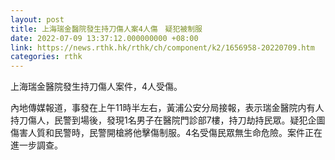 ```yaml
---
layout: post
title: 上海瑞金醫院發生持刀傷人案4人傷　疑犯被制服
date: 2022-07-09 13:37:12.000000000 +08:00
link: https://news.rthk.hk/rthk/ch/component/k2/1656958-20220709.htm
categories: rthk
---
```


上海瑞金醫院發生持刀傷人案件，4人受傷。

內地傳媒報道，事發在上午11時半左右，黃浦公安分局接報，表示瑞金醫院内有人持刀傷人，民警到場後，發現1名男子在醫院門診部7樓，持刀劫持民眾。疑犯企圖傷害人質和民警時，民警開槍將他擊傷制服。4名受傷民眾無生命危險。案件正在進一步調查。
